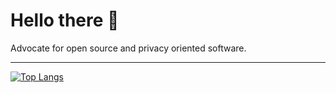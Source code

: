 # Hello there 👋

Advocate for open source and privacy oriented software.

---

[![Top Langs](https://github-readme-stats.vercel.app/api/top-langs/?username=ben-me&layout=compact&theme=dark)](https://github.com/anuraghazra/github-readme-stats)
